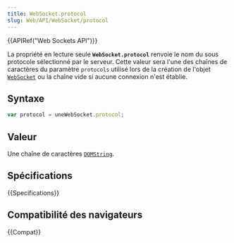 ```yaml
---
title: WebSocket.protocol
slug: Web/API/WebSocket/protocol
---
```


{{APIRef("Web Sockets API")}}

La propriété en lecture seule **`WebSocket.protocol`** renvoie le nom du sous protocole sélectionné par le serveur. Cette valeur sera l'une des chaînes de caractères du paramètre `protocols` utilisé lors de la création de l'objet [`WebSocket`](/fr/docs/Web/API/WebSocket) ou la chaîne vide si aucune connexion n'est établie.

## Syntaxe

```js
var protocol = uneWebSocket.protocol;
```

## Valeur

Une chaîne de caractères [`DOMString`](/fr/docs/Web/API/DOMString).

## Spécifications

{{Specifications}}

## Compatibilité des navigateurs

{{Compat}}
